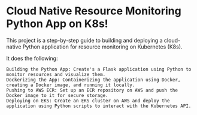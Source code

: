 # **Cloud Native Resource Monitoring Python App on K8s!**
This project is a step-by-step guide to building and deploying a cloud-native Python application for resource monitoring on Kubernetes (K8s).

 It does the following:

    Building the Python App: Create's a Flask application using Python to monitor resources and visualize them.
    Dockerizing the App: Containerizing the application using Docker, creating a Docker image, and running it locally.
    Pushing to AWS ECR: Set up an ECR repository on AWS and push the Docker image to it for secure storage.
    Deploying on EKS: Create an EKS cluster on AWS and deploy the application using Python scripts to interact with the Kubernetes API.
